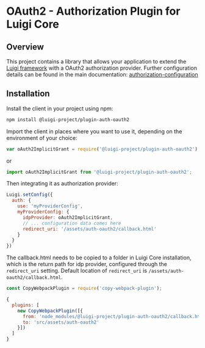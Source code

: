# OAuth2 - Authorization Plugin for Luigi Core

## Overview

This project contains a library that allows your application to extend the [Luigi framework](https://github.com/SAP/luigi/tree/master/core) with a OAuth2 authorization provider. 
Further configuration details can be found in the main documentation: [authorization-configuration](https://docs.luigi-project.io/docs/authorization-configuration#oauth2-implicit-grant-configuration)

## Installation

Install the client in your project using npm:
```bash
npm install @luigi-project/plugin-auth-oauth2
```

Import the client in places where you want to use it, depending on the environment of your choice:
```javascript
var oAuth2ImplicitGrant = require('@luigi-project/plugin-auth-oauth2');
```
or
```javascript
import oAuth2ImplicitGrant from '@luigi-project/plugin-auth-oauth2';
```

Then integrating it as authorization provider:
```javascript
Luigi.setConfig({
  auth: {
    use: 'myProviderConfig',
    myProviderConfig: {
      idpProvider: oAuth2ImplicitGrant,
      // ... configuration data comes here
      redirect_uri: '/assets/auth-oauth2/callback.html'
    }
  }
})
```

The callback.html needs to be copied to a folder in Luigi Core installation, which is the return path for idp provider, configured through the `redirect_uri` setting. Default location of `redirect_uri` is `/assets/auth-oauth2/callback.html`.

```javascript
const CopyWebpackPlugin = require('copy-webpack-plugin');

{
  plugins: [
    new CopyWebpackPlugin([{
      from: 'node_modules/@luigi-project/plugin-auth-oauth2/callback.html',
      to: 'src/assets/auth-oauth2'
    }])
  ]
}
```
